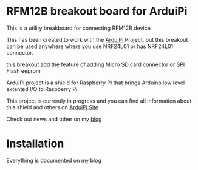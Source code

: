 RFM12B breakout board for ArduiPi
==================================

This is a utility breakboard for connecting RFM12B device

This has been created to work with the [ArduiPi][4] Project, but this breakout
can be used anywhere where you use NRF24L01 or has NRF24L01 connector.

this breakout add the feature of adding Micro SD card connector or SPI Flash eeprom


ArduiPi project is a shield for Raspberry Pi that brings Arduino low level extented I/O to Raspberry Pi.

This project is currently in progress and you can find all information about this shield and others on [ArduiPi Site][4] 

Check out news and other on my [blog][5]


Installation
============

Everything is documented on my [blog][5]

[3]: http://hallard.me/rfm12b-breakout/ 
[4]: http://hallard.me/arduipi
[5]: https://hallard.me

